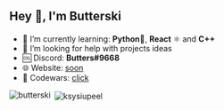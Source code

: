 ## Hey 👋, I'm Butterski
#### 


- 🌱 I’m currently learning: **Python**🐍, **React** ⚛️ and **C++**
- 🤔 I’m looking for help with projects ideas
- 🆒 Discord: **Butters#9668**
- 🌐 Website: [soon](https://github.com/Butterski)
- 🛑 Codewars: [click](https://www.codewars.com/users/Butterski)


<p><img align="left" src="https://github-readme-stats.vercel.app/api/top-langs/?username=butterski&layout=compact" alt="butterski" /></p>
<p>&nbsp;<img align="center" src="https://github-readme-stats.vercel.app/api?username=butterski&show_icons=true&locale=en" alt="ksysiupeel" /></p>


